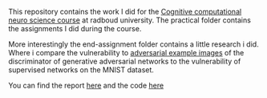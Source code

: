 This repository contains the work I did for the  [Cognitive computational neuro science course](https://www.studiegids.science.ru.nl/2015/en/socsci/prospectus/cns/course/36352/)  at radboud university.
The practical folder contains the assignments I did during the course. 

More interestingly the end-assignment folder contains a little research i did. Where i compare the vulnerability to [adversarial example images](http://www.kdnuggets.com/2015/07/deep-learning-adversarial-examples-misconceptions.html) of the discriminator of generative adversarial networks to the vulnerability of supervised networks on the MNIST dataset. 

You can find the report [here](https://github.com/svoss/ru-ccn/tree/master/end-assignment/report/report.pdf) and the code [here](https://github.com/svoss/ru-ccn/tree/master/end-assignment/notebooks)  
